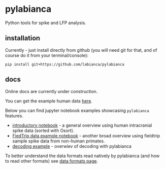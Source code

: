 # pylabianca
Python tools for spike and LFP analysis.

## installation
Currently - just install directly from github (you will need git for that, and of course do it from your terminal/console):
```
pip install git+https://github.com/labianca/pylabianca
```

## docs
Online docs are currently under construction.  

You can get the example human data [here](https://www.dropbox.com/scl/fo/wevgovmxv8qrl52w12b6z/h?rlkey=1je64v2h1h6zyqhzmhiykpqqu&dl=0).

Below you can find jupyter notebook examples showcasing `pylabianca` features.
* [introductory notebook](doc/intro_overview.ipynb) - a general overview using human intracranial spike data (sorted with Osort).  
* [FiedTrip data example notebook](doc/fieldtrip_example.ipynb) - another broad overview using fieldtrip sample spike data from non-human primates.
* [decoding example](doc/decoding_example.ipynb) - overwiev of decoding with pylabianca

To better understand the data formats read natively by pylabianca (and how to read other formats) see [data formats page](doc/data_formats.md).
